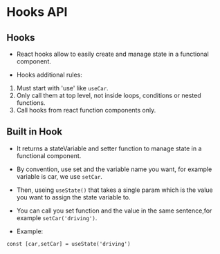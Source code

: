 # Hooks API

## Hooks

* React hooks allow to easily create and manage state in a functional component.

* Hooks additional rules:

1. Must start with 'use' like `useCar`.
2. Only call them at top level, not inside loops, conditions or nested functions.
3. Call hooks from react function components only.

## Built in Hook

* It returns a stateVariable and setter function to manage state in a functional component.

* By convention, use set and the variable name you want, for example variable is car, we use `setCar`.

* Then, useing `useState()` that takes a single param which is the value you want to assign the state variable to.

* You can call you set function and the value in the same sentence,for example `setCar('driving')`.

* Example: 

`const [car,setCar] = useState('driving')`
